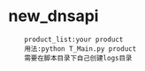 # new_dnsapi
        product_list:your product
        用法:python T_Main.py product
        需要在脚本目录下自己创建logs目录
